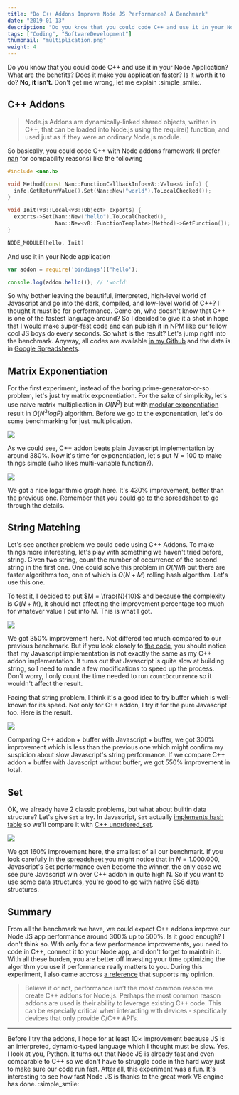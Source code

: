 ```yaml
---
title: "Do C++ Addons Improve Node JS Performance? A Benchmark"
date: "2019-01-13"
description: "Do you know that you could code C++ and use it in your Node Application? What are the benefits? Does it make you application faster? Is it worth it to do? Let the benchmark speaks."
tags: ["Coding", "SoftwareDevelopment"]
thumbnail: "multiplication.png"
weight: 4
---
```


Do you know that you could code C++ and use it in your Node Application? What are the benefits? Does it make you application faster? Is it worth it to do? **No, it isn't.** Don't get me wrong, let me explain :simple_smile:.

## C++ Addons
> Node.js Addons are dynamically-linked shared objects, written in C++, that can be loaded into Node.js using the require() function, and used just as if they were an ordinary Node.js module.

So basically, you could code C++ with Node addons framework (I prefer [nan](https://github.com/nodejs/nan) for compability reasons) like the following

```cpp
#include <nan.h>

void Method(const Nan::FunctionCallbackInfo<v8::Value>& info) {
  info.GetReturnValue().Set(Nan::New("world").ToLocalChecked());
}

void Init(v8::Local<v8::Object> exports) {
  exports->Set(Nan::New("hello").ToLocalChecked(),
               Nan::New<v8::FunctionTemplate>(Method)->GetFunction());
}

NODE_MODULE(hello, Init)
```

And use it in your Node application

```js
var addon = require('bindings')('hello');

console.log(addon.hello()); // 'world'
```

So why bother leaving the beautiful, interpreted, high-level world of Javascript and go into the dark, compiled, and low-level world of C++? I thought it must be for performance. Come on, who doesn't know that C++ is one of the fastest language around? So I decided to give it a shot in hope that I would make super-fast code and can publish it in NPM like our fellow cool JS boys do every seconds. So what is the result? Let's jump right into the benchmark. Anyway, all codes are available [in my Github](https://github.com/fairuzi10/node-addons-benchmark) and the data is in [Google Spreadsheets](https://docs.google.com/spreadsheets/d/15oy6BME_C3uDi9Y_-8E_NRg-Sm36LTynSsseFsULGP0/edit?usp=sharing).

## Matrix Exponentiation
For the first experiment, instead of the boring prime-generator-or-so problem, let's just try matrix exponentiation. For the sake of simplicity, let's use naive matrix multiplication in $O(N^3)$ but with [modular exponentiation](https://en.wikipedia.org/wiki/Modular_exponentiation) result in $O(N^3logP)$ algorithm. Before we go to the exponentation, let's do some benchmarking for just multiplication.

![](multiplication.png)

As we could see, C++ addon beats plain Javascript implementation by around 380%. Now it's time for exponentiation, let's put $N = 100$ to make things simple (who likes multi-variable function?).

![](exponentiation.png)

We got a nice logarithmic graph here. It's 430% improvement, better than the previous one. Remember that you could go to [the spreadsheet](https://docs.google.com/spreadsheets/d/15oy6BME_C3uDi9Y_-8E_NRg-Sm36LTynSsseFsULGP0/edit?usp=sharing#gid=109010642) to go through the details.

## String Matching
Let's see another problem we could code using C++ Addons. To make things more interesting, let's play with something we haven't tried before, string. Given two string, count the number of occurrence of the second string in the first one. One could solve this problem in $O(NM)$ but there are faster algorithms too, one of which is $O(N + M)$ rolling hash algorithm. Let's use this one.

To test it, I decided to put $M = \frac{N}{10}$ and because the complexity is $O(N + M)$, it should not affecting the improvement percentage too much for whatever value I put into M. This is what I got.

![](matching.png)

We got 350% improvement here. Not differed too much compared to our previous benchmark. But if you look closely to [the code](https://github.com/fairuzi10/node-addons-benchmark/blob/master/matching/matching.js#L50), you should notice that my Javascript implementation is not exactly the same as my C++ addon implementation. It turns out that Javascript is quite slow at building string, so I need to made a few modifications to speed up the process. Don't worry, I only count the time needed to run `countOccurrence` so it wouldn't affect the result.

Facing that string problem, I think it's a good idea to try buffer which is well-known for its speed. Not only for C++ addon, I try it for the pure Javascript too. Here is the result.

![](matching-buffer.png)

Comparing C++ addon + buffer with Javascript + buffer, we got 300% improvement which is less than the previous one which might confirm my suspicion about slow Javascript's string performance. If we compare C++ addon + buffer with Javascript without buffer, we got 550% improvement in total.

## Set
OK, we already have 2 classic problems, but what about builtin data structure? Let's give `Set` a try. In Javascript, `Set` actually [implements hash table](https://codereview.chromium.org/220293002/#ps1) so we'll compare it with [C++ unordered_set](https://github.com/fairuzi10/node-addons-benchmark/blob/master/set/schema.cc#L13).

![](set.png)

We got 160% improvement here, the smallest of all our benchmark. If you look carefully in [the spreadsheet](https://docs.google.com/spreadsheets/d/15oy6BME_C3uDi9Y_-8E_NRg-Sm36LTynSsseFsULGP0/edit?usp=sharing#gid=238918653) you might notice that in $N = 1.000.000$, Javascript's Set performance even become the winner, the only case we see pure Javascript win over C++ addon in quite high N. So if you want to use some data structures, you're good to go with native ES6 data structures.

## Summary
From all the benchmark we have, we could expect C++ addons improve our Node JS app performance around 300% up to 500%. Is it good enough? I don't think so. With only for a few performance improvements, you need to code in C++, connect it to your Node app, and don't forget to maintain it. With all these burden, you are better off investing your time optimizing the algorithm you use if performance really matters to you. During this experiment, I also came accross [a reference](https://nodeaddons.com/streaming-data-from-c-to-node-js/#example---sensor-data) that supports my opinion.

> Believe it or not, performance isn’t the most common reason we create C++ addons for Node.js.
> Perhaps the most common reason addons are used is their ability to leverage existing C++ code.
> This can be especially critical when interacting with devices - specifically devices that only provide C/C++ API’s.

<hr class="section-divider" />

Before I try the addons, I hope for at least $10\times$ improvement because JS is an interpreted, dynamic-typed language which I thought must be slow. Yes, I look at you, Python. It turns out that Node JS is already fast and even comparable to C++ so we don't have to struggle code in the hard way just to make sure our code run fast. After all, this experiment was a fun. It's interesting to see how fast Node JS is thanks to the great work V8 engine has done. :simple_smile:
